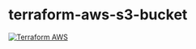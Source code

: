 # terraform-aws-s3-bucket


[![Terraform AWS](https://github.com/ScaleupInfra/terraform-aws-s3-bucket/actions/workflows/main.yml/badge.svg)](https://github.com/ScaleupInfra/terraform-aws-s3-bucket/actions/workflows/main.yml)
